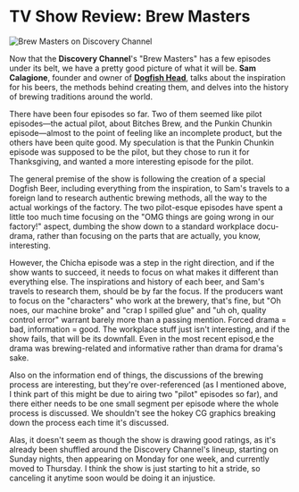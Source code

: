TV Show Review: Brew Masters
============================

![Brew Masters on Discovery Channel](http://www.yeastboundanddown.com/wp-content/uploads/2010/12/brewmaster.png "Brew Masters")

Now that the **Discovery Channel**'s "Brew Masters" has a few episodes under its belt, we have a pretty good picture of what it will be. **Sam Calagione**, founder and owner of **[Dogfish Head](http://dogfish.com/)**, talks about the inspiration for his beers, the methods behind creating them, and delves into the history of brewing traditions around the world.

There have been four episodes so far. Two of them seemed like pilot episodes—the actual pilot, about Bitches Brew, and the Punkin Chunkin episode—almost to the point of feeling like an incomplete product, but the others have been quite good. My speculation is that the Punkin Chunkin episode was supposed to be the pilot, but they chose to run it for Thanksgiving, and wanted a more interesting episode for the pilot.

The general premise of the show is following the creation of a special Dogfish Beer, including everything from the inspiration, to Sam's travels to a foreign land to research authentic brewing methods, all the way to the actual workings of the factory. The two pilot-esque episodes have spent a little too much time focusing on the "OMG things are going wrong in our factory!" aspect, dumbing the show down to a standard workplace docu-drama, rather than focusing on the parts that are actually, you know, interesting.

However, the Chicha episode was a step in the right direction, and if the show wants to succeed, it needs to focus on what makes it different than everything else. The inspirations and history of each beer, and Sam's travels to research them, should be by far the focus. If the producers want to focus on the "characters" who work at the brewery, that's fine, but "Oh noes, our machine broke" and "crap I spilled glue" and "uh oh, quality control error" warrant barely more than a passing mention. Forced drama = bad, information = good. The workplace stuff just isn't interesting, and if the show fails, that will be its downfall. Even in the most recent episod,e the drama was brewing-related and informative rather than drama for drama's sake.

Also on the information end of things, the discussions of the brewing process are interesting, but they're over-referenced (as I mentioned above, I think part of this might be due to airing two "pilot" episodes so far), and there either needs to be one small segment per episode where the whole process is discussed. We shouldn't see the hokey CG graphics breaking down the process each time it's discussed.

Alas, it doesn't seem as though the show is drawing good ratings, as it's already been shuffled around the Discovery Channel's lineup, starting on Sunday nights, then appearing on Monday for one week, and currently moved to Thursday. I think the show is just starting to hit a stride, so canceling it anytime soon would be doing it an injustice.